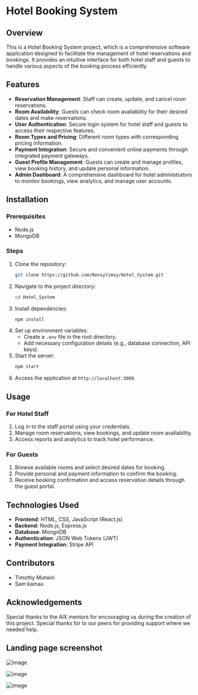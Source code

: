 # Hotel Booking System

## Overview
This is a Hotel Booking System project, which is a comprehensive software application designed to facilitate the management of hotel reservations and bookings. It provides an intuitive interface for both hotel staff and guests to handle various aspects of the booking process efficiently.

## Features
- **Reservation Management**: Staff can create, update, and cancel room reservations.
- **Room Availability**: Guests can check room availability for their desired dates and make reservations.
- **User Authentication**: Secure login system for hotel staff and guests to access their respective features.
- **Room Types and Pricing**: Different room types with corresponding pricing information.
- **Payment Integration**: Secure and convenient online payments through integrated payment gateways.
- **Guest Profile Management**: Guests can create and manage profiles, view booking history, and update personal information.
- **Admin Dashboard**: A comprehensive dashboard for hotel administrators to monitor bookings, view analytics, and manage user accounts.

## Installation
### Prerequisites
- Node.js
- MongoDB

### Steps
1. Clone the repository:
    ```sh
    git clone https://github.com/Rensytimsy/Hotel_System.git
    ```
2. Navigate to the project directory:
    ```sh
    cd Hotel_System
    ```
3. Install dependencies:
    ```sh
    npm install
    ```
4. Set up environment variables:
    - Create a `.env` file in the root directory.
    - Add necessary configuration details (e.g., database connection, API keys).
5. Start the server:
    ```sh
    npm start
    ```
6. Access the application at `http://localhost:3000`.

## Usage
### For Hotel Staff
1. Log in to the staff portal using your credentials.
2. Manage room reservations, view bookings, and update room availability.
3. Access reports and analytics to track hotel performance.

### For Guests
1. Browse available rooms and select desired dates for booking.
2. Provide personal and payment information to confirm the booking.
3. Receive booking confirmation and access reservation details through the guest portal.

## Technologies Used
- **Frontend**: HTML, CSS, JavaScript (React.js)
- **Backend**: Node.js, Express.js
- **Database**: MongoDB
- **Authentication**: JSON Web Tokens (JWT)
- **Payment Integration**: Stripe API

## Contributors
- Timothy Mutwiri
- Sam kamau

## Acknowledgements
Special thanks to the AlX mentors for encouraging us during the creation of this project.
Special thanks for to our peers for providing support where we needed help.

## Landing page screenshot
![image](https://github.com/Rensytimsy/Hotel_System/assets/138712337/af92a11c-2b4f-42a0-9c5d-099cd57a57d4)

![image](https://github.com/Rensytimsy/Hotel_System/assets/138712337/f3a4d28d-ee5d-4429-9fb6-75ed700693a0)

![image](https://github.com/Rensytimsy/Hotel_System/assets/138712337/edc1ffab-fd3c-4d90-b5c2-542ae5c65195)






